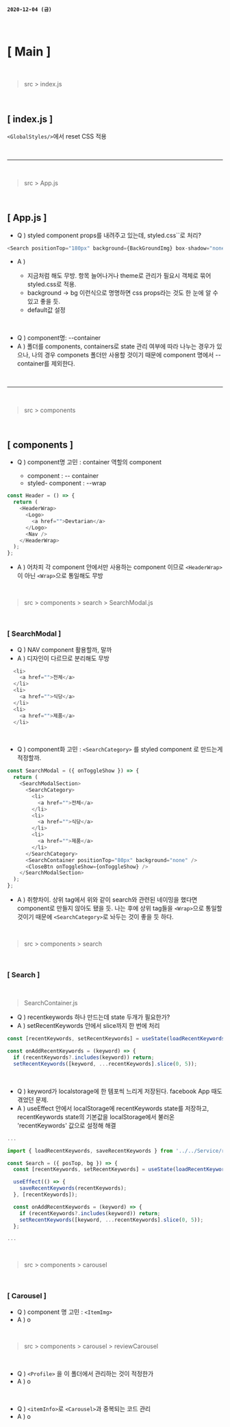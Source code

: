 #### `2020-12-04 (금)`

<br/>

# [ Main ]

<br/>

> src > index.js

<br/>

## [ index.js ]

`<GlobalStyles/>`에서 reset CSS 적용

<br/>
<hr/>
<br/>

> src > App.js

<br/>

## [ App.js ]

- Q ) styled component props를 내려주고 있는데, styled.css``로 처리?

```js
<Search positionTop="180px" background={BackGroundImg} box-shadow="none" />
```

- A )

  - 지금처럼 해도 무방. 항목 늘어나거나 theme로 관리가 필요시 객체로 묶어 styled.css로 적용.
  - background -> bg 이런식으로 명명하면 css props라는 것도 한 눈에 알 수 있고 좋을 듯.
  - default값 설정

<br/>

- Q ) component명: --container
- A ) 폴더를 components, containers로 state 관리 여부에 따라 나누는 경우가 있으나, 나의 경우 componets 폴더만 사용할 것이기 때문에 component 명에서 --container를 제외한다.

<br/>
<hr/>
<br/>

> src > components

<br/>

## [ components ]

- Q ) component명 고민 : container 역할의 component

  - component : -- container
  - styled- component : --wrap

```js
const Header = () => {
  return (
    <HeaderWrap>
      <Logo>
        <a href="">Devtarian</a>
      </Logo>
      <Nav />
    </HeaderWrap>
  );
};
```

- A ) 어차피 각 component 안에서만 사용하는 component 이므로 `<HeaderWrap>`이 아닌 `<Wrap>`으로 통일해도 무방

<br/>

> src > components > search > SearchModal.js

<br/>

### [ SearchModal ]

- Q ) NAV component 활용할까, 말까
- A ) 디자인이 다르므로 분리해도 무방

```js
  <li>
    <a href="">전체</a>
  </li>
  <li>
    <a href="">식당</a>
  </li>
  <li>
    <a href="">제품</a>
  </li>
```

<br/>

- Q ) component화 고민 : `<SearchCategory>` 를 styled component 로 만드는게 적정할까.

```js
const SearchModal = ({ onToggleShow }) => {
  return (
    <SearchModalSection>
      <SearchCategory>
        <li>
          <a href="">전체</a>
        </li>
        <li>
          <a href="">식당</a>
        </li>
        <li>
          <a href="">제품</a>
        </li>
      </SearchCategory>
      <SearchContainer positionTop="80px" background="none" />
      <CloseBtn onToggleShow={onToggleShow} />
    </SearchModalSection>
  );
};
```

- A ) 취향차이. 상위 tag에서 위와 같이 search와 관련된 네이밍을 했다면 component로 만들지 않아도 됐을 듯. 나는 후에 상위 tag들을 `<Wrap>`으로 통일할 것이기 때문에 `<SearchCategory>`로 놔두는 것이 좋을 듯 하다.

<br/>

> src > components > search

<br/>

### [ Search ]

<br/>

> SearchContainer.js

- Q ) recentkeywords 하나 만드는데 state 두개가 필요한가?
- A ) setRecentKeywords 안에서 slice까지 한 번에 처리
```js
const [recentKeywords, setRecentKeywords] = useState(loadRecentKeywords() || []);

const onAddRecentKeywords = (keyword) => {
  if (recentKeywords?.includes(keyword)) return;
  setRecentKeywords([keyword, ...recentKeywords].slice(0, 5));
```

<br/>

- Q ) keyword가 localstorage에 한 템포씩 느리게 저장된다. facebook App 때도 겪었던 문제.
- A ) useEffect 안에서 localStorage에 recentKeywords state를 저장하고, recentKeywords state의 기본값을 localStorage에서 불러온 'recentKeywords' 값으로 설정해 해결

```js
...

import { loadRecentKeywords, saveRecentKeywords } from '../../Service/recentKeywordService';

const Search = ({ posTop, bg }) => {
  const [recentKeywords, setRecentKeywords] = useState(loadRecentKeywords() || []);

  useEffect(() => {
    saveRecentKeywords(recentKeywords);
  }, [recentKeywords]);

  const onAddRecentKeywords = (keyword) => {
    if (recentKeywords?.includes(keyword)) return;
    setRecentKeywords([keyword, ...recentKeywords].slice(0, 5));
  };

...

```

<br/>

> src > components > carousel

<br/>

### [ Carousel ]

- Q ) component 명 고민 : `<ItemImg>`
- A ) o

<br/>

> src > components > carousel > reviewCarousel

<br/>

- Q ) `<Profile>` 을 이 폴더에서 관리하는 것이 적정한가
- A ) o

<br/>

- Q ) `<itemInfo>`로 `<Carousel>`과 중복되는 코드 관리
- A ) o